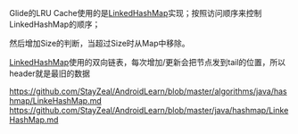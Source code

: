 Glide的LRU Cache使用的是[LinkedHashMap](../java/hashmap/LinkeHashMap.md)实现；按照访问顺序来控制LinkedHashMap的顺序；

然后增加Size的判断，当超过Size时从Map中移除。

[LinkedHashMap](../java/hashmap/LinkeHashMap.md)使用的双向链表，每次增加/更新会把节点发到tail的位置，所以header就是最旧的数据


https://github.com/StayZeal/AndroidLearn/blob/master/algorithms/java/hashmap/LinkeHashMap.md
https://github.com/StayZeal/AndroidLearn/blob/master/java/hashmap/LinkeHashMap.md